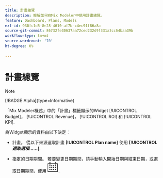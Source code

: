 ```yaml
---
title: 計畫總覽
description: 瞭解如何在Mix Modeler中使用計畫總覽。
feature: Dashboard, Plans, Models
exl-id: 930fc1d5-8e28-4610-af7b-c4ec91f86a8a
source-git-commit: 86732fe30637aa72ced232d9f331a3cc64baa39b
workflow-type: tm+mt
source-wordcount: '70'
ht-degree: 0%

---
```


# 計畫總覽

>[!NOTE]
>
>[!BADGE Alpha]{type=Informative}


「Mix Modeler概述」中的「計畫」標籤顯示的Widget [!UICONTROL Budget]， [!UICONTROL Revenue]， [!UICONTROL ROI] 和 [!UICONTROL KPI].

為Widget顯示的資料由以下決定：

* 計畫。 從以下來源選取計畫 **[!UICONTROL Plan name]** 使用 **[!UICONTROL _選取選項……_]**.

* 指定的日期期間。 若要變更日期期間，請手動輸入開始日期與結束日期，或選取日期期間，使用 ![行事曆](../assets/icons/Calendar.svg).


